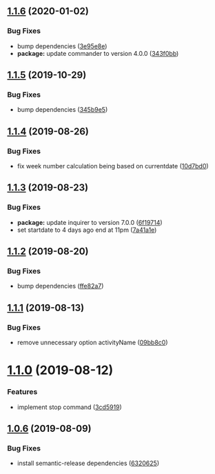 ## [1.1.6](https://github.com/khaledosman/timeular-cli/compare/v1.1.5...v1.1.6) (2020-01-02)


### Bug Fixes

* bump dependencies ([3e95e8e](https://github.com/khaledosman/timeular-cli/commit/3e95e8e9cb6ddb5fc19db4aba774a272ca12a09c))
* **package:** update commander to version 4.0.0 ([343f0bb](https://github.com/khaledosman/timeular-cli/commit/343f0bb181f086dbd346a513d4b4bd1b91241836))

## [1.1.5](https://github.com/khaledosman/timeular-cli/compare/v1.1.4...v1.1.5) (2019-10-29)


### Bug Fixes

* bump dependencies ([345b9e5](https://github.com/khaledosman/timeular-cli/commit/345b9e54fdbbaf88ef942ba6687fd5981d2d4c94))

## [1.1.4](https://github.com/khaledosman/timeular-cli/compare/v1.1.3...v1.1.4) (2019-08-26)


### Bug Fixes

* fix week number calculation being based on currentdate ([10d7bd0](https://github.com/khaledosman/timeular-cli/commit/10d7bd0))

## [1.1.3](https://github.com/khaledosman/timeular-cli/compare/v1.1.2...v1.1.3) (2019-08-23)


### Bug Fixes

* **package:** update inquirer to version 7.0.0 ([6f19714](https://github.com/khaledosman/timeular-cli/commit/6f19714))
* set startdate to 4 days ago end at 11pm ([7a41a1e](https://github.com/khaledosman/timeular-cli/commit/7a41a1e))

## [1.1.2](https://github.com/khaledosman/timeular-cli/compare/v1.1.1...v1.1.2) (2019-08-20)


### Bug Fixes

* bump dependencies ([ffe82a7](https://github.com/khaledosman/timeular-cli/commit/ffe82a7))

## [1.1.1](https://github.com/khaledosman/timeular-cli/compare/v1.1.0...v1.1.1) (2019-08-13)


### Bug Fixes

* remove unnecessary option activityName ([09bb8c0](https://github.com/khaledosman/timeular-cli/commit/09bb8c0))

# [1.1.0](https://github.com/khaledosman/timeular-cli/compare/v1.0.6...v1.1.0) (2019-08-12)


### Features

* implement stop command ([3cd5919](https://github.com/khaledosman/timeular-cli/commit/3cd5919))

## [1.0.6](https://github.com/khaledosman/timeular-cli/compare/v1.0.5...v1.0.6) (2019-08-09)


### Bug Fixes

* install semantic-release dependencies ([6320625](https://github.com/khaledosman/timeular-cli/commit/6320625))

